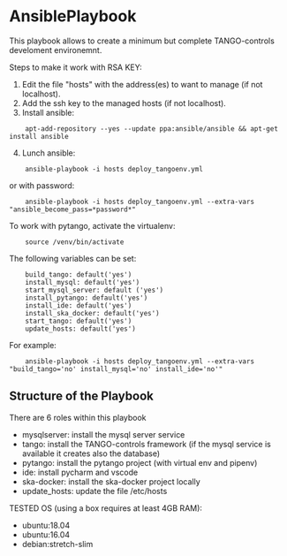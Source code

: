 # AnsiblePlaybook
This playbook allows to create a minimum but complete TANGO-controls develoment environemnt.

Steps to make it work with RSA KEY:
1. Edit the file "hosts" with the address(es) to want to manage (if not localhost).
2. Add the ssh key to the managed hosts (if not localhost). 
3. Install ansible:
``` 
    apt-add-repository --yes --update ppa:ansible/ansible && apt-get install ansible
```
4. Lunch ansible:
``` 
    ansible-playbook -i hosts deploy_tangoenv.yml 
```
or with password: 
```
    ansible-playbook -i hosts deploy_tangoenv.yml --extra-vars "ansible_become_pass=*password*"
```

To work with pytango, activate the virtualenv:
``` 
    source /venv/bin/activate
```

The following variables can be set:
```
    build_tango: default('yes')
    install_mysql: default('yes')
    start_mysql_server: default ('yes')
    install_pytango: default('yes')
    install_ide: default('yes')
    install_ska_docker: default('yes')
    start_tango: default('yes')
    update_hosts: default('yes')    
```

For example:
```
    ansible-playbook -i hosts deploy_tangoenv.yml --extra-vars "build_tango='no' install_mysql='no' install_ide='no'"
```

## Structure of the Playbook
There are 6 roles within this playbook
* mysqlserver: install the mysql server service
* tango: install the TANGO-controls framework (if the mysql service is available it creates also the database)
* pytango: install the pytango project (with virtual env and pipenv)
* ide: install pycharm and vscode
* ska-docker: install the ska-docker project locally
* update_hosts: update the file /etc/hosts

TESTED OS (using a box requires at least 4GB RAM):
* ubuntu:18.04
* ubuntu:16.04
* debian:stretch-slim
